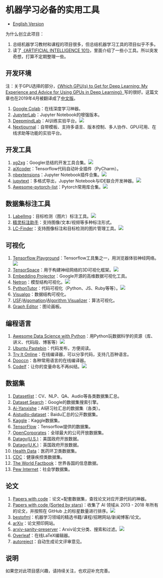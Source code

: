 # 机器学习必备的实用工具
- [English Version](https://github.com/J-cabin/Awesome-ML-Tools)

为什么创立此项目：

1. 总结机器学习教材和课程的项目很多，但总结机器学习工具的项目似乎不多。
2. 读了[《ARTIFICIAL INTELLIGENCE 101》](http://www.montreal.ai/ai4all.pdf)，里面介绍了一些小工具。所以突发奇想，打算不定期整理一些。

## 开发环境

注：关于GPU选择的部分，[《Which GPU(s) to Get for Deep Learning: My Experience and Advice for Using GPUs in Deep Learning》](http://timdettmers.com/2019/04/03/which-gpu-for-deep-learning/)写的很好。这篇文章也在2019年4月被翻译成了[中文版](http://blog.itpub.net/31562039/viewspace-2641060/)。

1. [Google Colab](https://colab.research.google.com/notebooks/welcome.ipynb)：在线深度学习神器。
2. [JupyterLab](https://blog.jupyter.org/jupyterlab-is-ready-for-users-5a6f039b8906)：Jupyter Notebook的增强版本。
3. [DeepmindLab](https://github.com/deepmind/lab)：AI训练实验平台。![](https://img.shields.io/github/stars/deepmind/lab.svg)
4. [Nextjournal](https://nextjournal.com/)：自带模板、支持多语言、版本控制、多人协作、GPU可用、在线求助等功能的实验平台。

## 开发工具

1. [xg2xg](https://github.com/jhuangtw-dev/xg2xg)：Googler总结的开发工具合集。![](https://img.shields.io/github/stars/jhuangtw-dev/xg2xg.svg)
2. [aiXcoder](https://www.aixcoder.com/#/)：Tensorflow代码自动补全插件（PyCharm）。
3. [nbextensions](https://github.com/ipython-contrib/jupyter_contrib_nbextensions)：Jupyter Notebook插件合集。![](https://img.shields.io/github/stars/ipython-contrib/jupyter_contrib_nbextensions.svg)
4. [jupytext](https://github.com/mwouts/jupytext)：多格式导出，Jupyter Notebook与IDE联合开发神器。![](https://img.shields.io/github/stars/mwouts/jupytext.svg)
5. [Awesome-pytorch-list](https://github.com/bharathgs/Awesome-pytorch-list)：Pytorch常用库合集。![](https://img.shields.io/github/stars/bharathgs/Awesome-pytorch-list.svg)

## 数据集标注工具

1. [LabelImg](https://github.com/tzutalin/labelImg)：目标检测（图片）标注工具。![](https://img.shields.io/github/stars/tzutalin/labelImg.svg)
2. [精灵标注助手](http://www.jinglingbiaozhu.com/)：支持图像/文本/视频等多种标注形式。
3. [LC-Finder](https://github.com/lc-soft/LC-Finder)：支持图像标注和目标检测的图片管理工具。![](https://img.shields.io/github/stars/lc-soft/LC-Finder.svg)

## 可视化

1. [Tensorflow Playground](http://playground.tensorflow.org/)：Tensorflow工具集之一，用浏览器体验神经网络。![](https://img.shields.io/github/stars/tensorflow/playground.svg)
2. [TensorSpace](https://tensorspace.org/)：用于构建神经网络的3D可视化框架。![](https://img.shields.io/github/stars/tensorspace-team/tensorspace.svg)
3. [Embedding Projector](http://projector.tensorflow.org/)：Google开源的高维数据可视化工具。
4. [Netron](https://github.com/lutzroeder/netron)：模型结构可视化。![](https://img.shields.io/github/stars/lutzroeder/netron.svg)
5. [PythonTutor](http://www.pythontutor.com/)：代码可视化（Python、JS、Ruby等等）。![](https://img.shields.io/github/stars/pgbovine/OnlinePythonTutor.svg)
6. [Visualgo](https://visualgo.net/zh)：数据结构可视化。
7. [USF](https://www.cs.usfca.edu/~galles/visualization/)/[Algomation](http://www.algomation.com/)/[Algorithm Visualizer](https://algorithm-visualizer.org/)：算法可视化。
8. [Graph Editor](https://csacademy.com/app/graph_editor/)：图论画板。

## 编程语言

1. [Awesome Data Science with Python](https://github.com/r0f1/datascience)：用Python玩数据科学的资源（库、讲义、代码段、博客等）![](https://img.shields.io/github/stars/r0f1/datascience.svg)
3. [Ubuntu Pastebin](https://paste.ubuntu.com/)：代码发布，方便阅读。
4. [Try It Online](https://tio.run/#)：在线编译器，可以分享代码，支持几百种语言。
5. [Dooccn](http://www.dooccn.com)：各种常用语言的在线编译器。
6. [CodeIf](https://unbug.github.io/codelf/)：让你的变量命名不再纠结。![](https://img.shields.io/github/stars/unbug/codelf.svg)

## 数据集

1. [Datasetlist](https://www.datasetlist.com/)：CV、NLP、QA、Audio等各类数据集汇总。
2. [Dataset Search](https://toolbox.google.com/datasetsearch)：Google的数据集搜索引擎。
3. [Ai-Yanxishe](https://ai.yanxishe.com/page/dataSet)：AI研习社汇总的数据集（各类）。
4. [Aistudio-dataset](https://aistudio.baidu.com/aistudio/#/datasetOverview)：Baidu汇总的公开数据集。
5. [Kaggle](https://www.kaggle.com/datasets)：Kaggle数据集。
6. [TensorFlow](https://www.tensorflow.org/resources/models-datasets)：Tensorflow提供的数据集。
7. [OpenCorporates](https://opencorporates.com/)：全球最大的公司开放数据集。
8. [Datagv(U.S.)](https://www.data.gov/)：美国政府开放数据。
9. [Datagv(U.K.)](https://data.gov.uk/)：英国政府开放数据。
10. [Health Data](https://healthdata.gov/)：医药环卫类数据集。
11. [CDC](https://www.cdc.gov/datastatistics/index.html)：健康疾控类数据集。
12. [The World Factbook](https://www.cia.gov/library/publications/the-world-factbook/)：世界各国的信息数据。
13. [Pew Internet](https://www.pewinternet.org/datasets/?_fsi=BqJ6lil5)：社会学数据集。

## 论文

1. [Papers with code](https://paperswithcode.com/)：论文+配套数据集，查找论文对应开源代码的神器。
2. [Papers with code (Sorted by stars)](https://github.com/zziz/pwc)：收集了 AI 领域从 2013 - 2018 年所有的论文，并按照在 GitHub 上的标星数量进行排序。![](https://img.shields.io/github/stars/zziz/pwc.svg)
3. [bestofml](https://bestofml.com/)：机器学习领域的精选书籍/课程/招聘网站/新闻博客/论文。
4. [arXiv](https://arxiv.org/list/stat.ML/recent?ref=bestofml.com)：论文预印网站。
5. [arxiv-sanity-preserver](http://www.arxiv-sanity.com/)：Arxiv论文分类、搜索和过滤。![](https://img.shields.io/github/stars/karpathy/arxiv-sanity-preserver.svg)
6. [Overleaf](https://www.overleaf.com/)：在线LaTeX编辑器。
7. [autoreject](https://autoreject.org/)：自动生成论文评审意见。

## 说明

如果您对此项目感兴趣，请持续关注，也欢迎补充完善。
